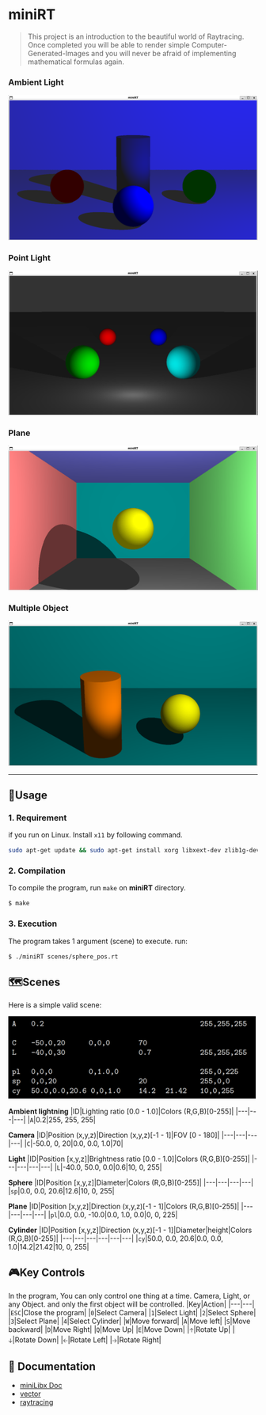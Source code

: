 # miniRT
> This project is an introduction to the beautiful world of Raytracing. Once completed you will be able to render simple Computer-Generated-Images and you will never be afraid of implementing mathematical formulas again.
### Ambient Light
![](images/ambient.png)
### Point Light
![](images/light.png)
### Plane
![](images/plane_post.png)
### Multiple Object
![](images/multiple.png)

---
## 📝Usage
### 1. Requirement
if you run on Linux. Install `x11` by following command.

```bash
sudo apt-get update && sudo apt-get install xorg libxext-dev zlib1g-dev libbsd-dev
```
### 2. Compilation
To compile the program, run `make` on **miniRT** directory.

```bash
$ make
```
### 3. Execution
The program takes 1 argument (scene) to execute. run:

```bash
$ ./miniRT scenes/sphere_pos.rt
```

## 🗺️Scenes
Here is a simple valid scene:

<img width="500"  src="https://github.com/Thanagorn16/miniRT/blob/main/images/example_scene.png" />

**Ambient lightning**
|ID|Lighting ratio [0.0 - 1.0]|Colors (R,G,B)[0-255]|
|---|---|---|
|`A`|0.2|255, 255, 255|

**Camera**
|ID|Position (x,y,z)|Direction (x,y,z)[-1 - 1]|FOV [0 - 180]|
|---|---|---|---|
|`C`|-50.0, 0, 20|0.0, 0.0, 1.0|70|

**Light**
|ID|Position [x,y,z]|Brightness ratio [0.0 - 1.0]|Colors (R,G,B)[0-255]|
|---|---|---|---|
|`L`|-40.0, 50.0, 0.0|0.6|10, 0, 255|

**Sphere**
|ID|Position [x,y,z]|Diameter|Colors (R,G,B)[0-255]|
|---|---|---|---|
|`sp`|0.0, 0.0, 20.6|12.6|10, 0, 255|

**Plane**
|ID|Position [x,y,z]|Direction (x,y,z)[-1 - 1]|Colors (R,G,B)[0-255]|
|---|---|---|---|
|`pl`|0.0, 0.0, -10.0|0.0, 1.0, 0.0|0, 0, 225|

**Cylinder**
|ID|Position [x,y,z]|Direction (x,y,z)[-1 - 1]|Diameter|height|Colors (R,G,B)[0-255]|
|---|---|---|---|---|---|
|`cy`|50.0, 0.0, 20.6|0.0, 0.0, 1.0|14.2|21.42|10, 0, 255|

## 🎮Key Controls
In the program, You can only control one thing at a time. Camera, Light, or any Object. and only the first object will be controlled.
|Key|Action|
|---|---|
|`ESC`|Close the program|
|`0`|Select Camera|
|`1`|Select Light|
|`2`|Select Sphere|
|`3`|Select Plane|
|`4`|Select Cylinder|
|`W`|Move forward|
|`A`|Move left|
|`S`|Move backward|
|`D`|Move  Right|
|`Q`|Move Up|
|`E`|Move Down|
|`🡡`|Rotate Up|
|`🡣`|Rotate Down|
|`🡠`|Rotate Left|
|`🡢`|Rotate Right|

## 📑 Documentation 
* [miniLibx Doc](https://harm-smits.github.io/42docs/libs/minilibx)
* [vector](https://www.youtube.com/watch?v=Ej3ZVxljJfo)
* [raytracing](https://raytracing.github.io/)
